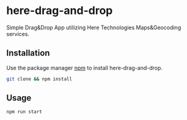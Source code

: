 # here-drag-and-drop

Simple Drag&Drop App utilizing Here Technologies Maps&Geocoding services.

## Installation

Use the package manager [npm](https://npmjs.com) to install here-drag-and-drop.

```bash
git clone && npm install 
```

## Usage

```bash
npm run start
```
